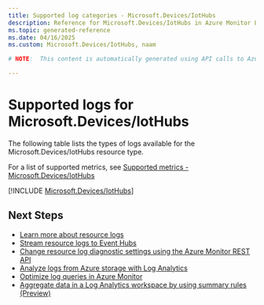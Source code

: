 ```yaml
---
title: Supported log categories - Microsoft.Devices/IotHubs
description: Reference for Microsoft.Devices/IotHubs in Azure Monitor Logs.
ms.topic: generated-reference
ms.date: 04/16/2025
ms.custom: Microsoft.Devices/IotHubs, naam

# NOTE:  This content is automatically generated using API calls to Azure. Any edits made on these files will be overwritten in the next run of the script. 

---
```





# Supported logs for Microsoft.Devices/IotHubs  
The following table lists the types of logs available for the Microsoft.Devices/IotHubs resource type.
  
  
  
For a list of supported metrics, see [Supported metrics - Microsoft.Devices/IotHubs](../supported-metrics/microsoft-devices-iothubs-metrics.md)  
  

  
[!INCLUDE [Microsoft.Devices/IotHubs](~/reusable-content/ce-skilling/azure/includes/azure-monitor/reference/logs/microsoft-devices-iothubs-logs-include.md)]  
  

## Next Steps

* [Learn more about resource logs](/azure/azure-monitor/essentials/platform-logs-overview)
* [Stream resource logs to Event Hubs](/azure/azure-monitor/essentials/resource-logs#send-to-azure-event-hubs)
* [Change resource log diagnostic settings using the Azure Monitor REST API](/rest/api/monitor/diagnosticsettings)
* [Analyze logs from Azure storage with Log Analytics](/azure/azure-monitor/essentials/resource-logs#send-to-log-analytics-workspace)
* [Optimize log queries in Azure Monitor](/azure/azure-monitor/logs/query-optimization)
* [Aggregate data in a Log Analytics workspace by using summary rules (Preview)](/azure/azure-monitor/logs/summary-rules)